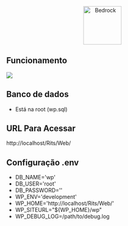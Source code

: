 <p align="center">
  <a href="https://roots.io/bedrock/">
    <img alt="Bedrock" src="https://cdn.roots.io/app/uploads/logo-bedrock.svg" height="100">
  </a>
</p>

## Funcionamento

<img src="https://s8.gifyu.com/images/ezgif-4-8cdbda90b894.gif">

## Banco de dados 

- Está na root (wp.sql)

## URL Para Acessar 
http://localhost/Rits/Web/


## Configuração .env

- DB_NAME='wp'
- DB_USER='root'
- DB_PASSWORD=''
- WP_ENV='development'
- WP_HOME='http://localhost/Rits/Web/'
- WP_SITEURL="${WP_HOME}/wp"
- WP_DEBUG_LOG=/path/to/debug.log




